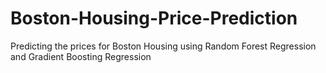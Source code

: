 # Boston-Housing-Price-Prediction
Predicting the prices for Boston Housing using Random Forest Regression and Gradient Boosting Regression
